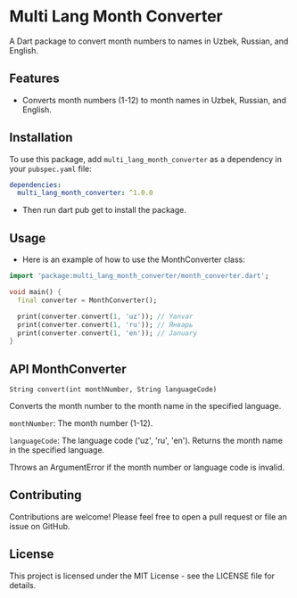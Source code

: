 # Multi Lang Month Converter

A Dart package to convert month numbers to names in Uzbek, Russian, and English.

## Features

- Converts month numbers (1-12) to month names in Uzbek, Russian, and English.

## Installation

To use this package, add `multi_lang_month_converter` as a dependency in your `pubspec.yaml` file:

```yaml
dependencies:
  multi_lang_month_converter: ^1.0.0
```

- Then run dart pub get to install the package.

## Usage
- Here is an example of how to use the MonthConverter class:

```dart
import 'package:multi_lang_month_converter/month_converter.dart';

void main() {
  final converter = MonthConverter();

  print(converter.convert(1, 'uz')); // Yanvar
  print(converter.convert(1, 'ru')); // Январь
  print(converter.convert(1, 'en')); // January
}
```

## API MonthConverter
```String convert(int monthNumber, String languageCode)```

Converts the month number to the month name in the specified language.

```monthNumber```: The month number (1-12).

```languageCode```: The language code ('uz', 'ru', 'en').
Returns the month name in the specified language. 

Throws an ArgumentError if the month number or language code is invalid.

## Contributing
Contributions are welcome! Please feel free to open a pull request or file an issue on GitHub.

## License
This project is licensed under the MIT License - see the LICENSE file for details.